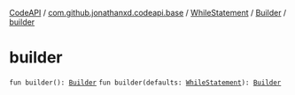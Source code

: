 [CodeAPI](../../../index.md) / [com.github.jonathanxd.codeapi.base](../../index.md) / [WhileStatement](../index.md) / [Builder](index.md) / [builder](.)

# builder

`fun builder(): `[`Builder`](index.md)
`fun builder(defaults: `[`WhileStatement`](../index.md)`): `[`Builder`](index.md)